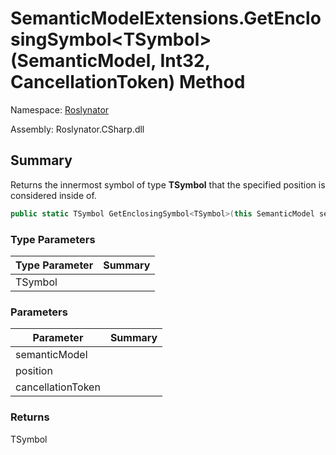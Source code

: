# SemanticModelExtensions\.GetEnclosingSymbol\<TSymbol>\(SemanticModel, Int32, CancellationToken\) Method

Namespace: [Roslynator](../../README.md)

Assembly: Roslynator\.CSharp\.dll

## Summary

Returns the innermost symbol of type **TSymbol** that the specified position is considered inside of\.

```csharp
public static TSymbol GetEnclosingSymbol<TSymbol>(this SemanticModel semanticModel, int position, CancellationToken cancellationToken = default(CancellationToken)) where TSymbol : ISymbol
```

### Type Parameters

| Type Parameter | Summary |
| -------------- | ------- |
| TSymbol | |

### Parameters

| Parameter | Summary |
| --------- | ------- |
| semanticModel | |
| position | |
| cancellationToken | |

### Returns

TSymbol





